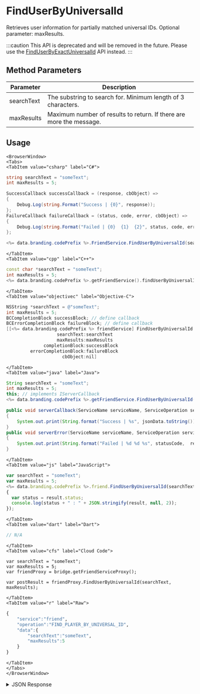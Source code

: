 # FindUserByUniversalId

Retrieves user information for partially matched universal IDs. Optional parameter: maxResults.

:::caution
This API is deprecated and will be removed in the future. Please use the [FindUserByExactUniversalId](finduserbyexactuniversalid.md) API instead.
:::

<PartialServop service_name="friend" operation_name="FIND_PLAYER_BY_UNIVERSAL_ID" />

## Method Parameters

| Parameter  | Description                                                         |
| ---------- | ------------------------------------------------------------------- |
| searchText | The substring to search for. Minimum length of 3 characters.        |
| maxResults | Maximum number of results to return. If there are more the message. |

## Usage

```mdx-code-block
<BrowserWindow>
<Tabs>
<TabItem value="csharp" label="C#">
```

```csharp
string searchText = "someText";
int maxResults = 5;

SuccessCallback successCallback = (response, cbObject) =>
{
    Debug.Log(string.Format("Success | {0}", response));
};
FailureCallback failureCallback = (status, code, error, cbObject) =>
{
    Debug.Log(string.Format("Failed | {0}  {1}  {2}", status, code, error));
};

<%= data.branding.codePrefix %>.FriendService.FindUserByUniversalId(searchText, maxResults, successCallback, failureCallback);
```

```mdx-code-block
</TabItem>
<TabItem value="cpp" label="C++">
```

```cpp
const char *searchText = "someText";
int maxResults = 5;
<%= data.branding.codePrefix %>.getFriendService().findUserByUniversalId(searchText, maxResults, this);
```

```mdx-code-block
</TabItem>
<TabItem value="objectivec" label="Objective-C">
```

```objectivec
NSString *searchText = @"someText";
int maxResults = 5;
BCCompletionBlock successBlock; // define callback
BCErrorCompletionBlock failureBlock; // define callback
[[<%= data.branding.codePrefix %> friendService] FindUserByUniversalId:
                   searchText:searchText
                   maxResults:maxResults
              completionBlock:successBlock
         errorCompletionBlock:failureBlock
                     cbObject:nil]
```

```mdx-code-block
</TabItem>
<TabItem value="java" label="Java">
```

```java
String searchText = "someText";
int maxResults = 5;
this; // implements IServerCallback
<%= data.branding.codePrefix %>.getFriendService.FindUserByUniversalId(searchText, maxResults, this);

public void serverCallback(ServiceName serviceName, ServiceOperation serviceOperation, JSONObject jsonData)
{
    System.out.print(String.format("Success | %s", jsonData.toString()));
}
public void serverError(ServiceName serviceName, ServiceOperation serviceOperation, int statusCode, int reasonCode, String jsonError)
{
    System.out.print(String.format("Failed | %d %d %s", statusCode,  reasonCode, jsonError.toString()));
}

```

```mdx-code-block
</TabItem>
<TabItem value="js" label="JavaScript">
```

```javascript
var searchText = "someText";
var maxResults = 5;
<%= data.branding.codePrefix %>.friend.FindUserByUniversalId(searchText, maxResults, result =>
{
  var status = result.status;
  console.log(status + " : " + JSON.stringify(result, null, 2));
});
```

```mdx-code-block
</TabItem>
<TabItem value="dart" label="Dart">
```

```dart
// N/A
```

```mdx-code-block
</TabItem>
<TabItem value="cfs" label="Cloud Code">
```

```cfscript
var searchText = "someText";
var maxResults = 5;
var friendProxy = bridge.getFriendServiceProxy();

var postResult = friendProxy.FindUserByUniversalId(searchText, maxResults);
```

```mdx-code-block
</TabItem>
<TabItem value="r" label="Raw">
```

```r
{
    "service":"friend",
    "operation":"FIND_PLAYER_BY_UNIVERSAL_ID",
    "data":{
        "searchText":"someText",
        "maxResults":5
    }
}
```

```mdx-code-block
</TabItem>
</Tabs>
</BrowserWindow>
```

<details>
<summary>JSON Response</summary>

```json
{
    "status": 200,
    "data": {
        "matchedCount": 1,
        "matches": [
            {
                "profileId": "111-222-333",
                "profileName": "UserA",
                "summaryFriendData": null,
                "pictureUrl": null
            }
        ]
    }
}
```

</details>
